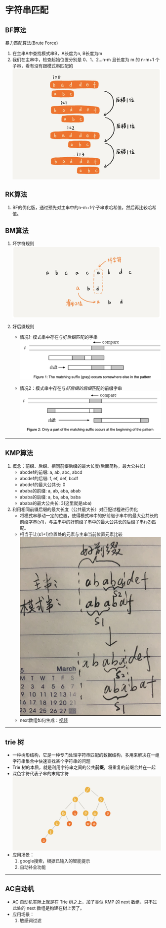 # 字符串匹配

## BF算法

暴力匹配算法(Brute Force)

1. 在主串A中查找模式串B，A长度为n, B长度为m
2. 我们在主串中，检查起始位置分别是 0、1、2…n-m 且长度为 m 的 n-m+1 个子串，看有没有跟模式串匹配的
![xx](https://github.com/erenming/LearnAlgs4/raw/master/notes/images/WX20191118-220023@2x.png)

## RK算法

1. BF的优化版，通过预先对主串中的n-m+1个子串求哈希值，然后再比较哈希值。

## BM算法

1. 坏字符规则
![xx](https://github.com/erenming/LearnAlgs4/raw/master/notes/images/WX20191119-135337@2x.png)

2. 好后缀规则
    - 情况1: 模式串中存在与好后缀匹配的字串
    ![xx](https://github.com/erenming/LearnAlgs4/raw/master/notes/images/WX20191119-135451@2x.png)

    - 情况2：模式串中存在与*好后缀的后缀*匹配的前缀字串
    ![xx](https://github.com/erenming/LearnAlgs4/raw/master/notes/images/WX20191119-135500@2x.png)

---

## KMP算法

1. 概念：前缀、后缀、相同前缀后缀的最大长度(后面简称，最大公共长)
    - abcdef的前缀: a, ab, abc, abcd
    - abcdef的后缀: f, ef, def, bcdf
    - abcdef的最大公共长: 0
    - ababa的前缀: a, ab, aba, abab
    - ababa的后缀: a, ba, aba, baba
    - ababa的最大公共长: 3(这里就是aba)
2. 利用相同前缀后缀的最大长度（公共最大长）对匹配过程进行优化
    - 将模式串移动一定的位置，使得模式串中的好前缀子串中的最大公共长的前缀字串(s1)，与主串中的好前缀子串中的最大公共长的后缀子串(s2)匹配。
    - 相当于让(s1+1)位置处的元素与主串当前位置元素比较
    ![xx](https://github.com/erenming/LearnAlgs4/raw/master/notes/images/WX20191119-163650@2x.png)
    - next数组如何生成：[视频](https://www.bilibili.com/video/av49930100?from=search&seid=5110072896081259449)

---

## trie 树

- 一种树形结构，它是一种专门处理字符串匹配的数据结构，多用来解决在一组字符串集合中快速查找某个字符串的问题
- Trie 树的本质，就是利用字符串之间的公共**前缀**，将重复的前缀合并在一起
- 深色字符代表子串的末尾字符
![xx](https://github.com/erenming/LearnAlgs4/raw/master/notes/images/WX20191120-155637@2x.png)
- 应用场景：
    1. google搜索，根据已输入的智能提示
    2. 自动补全功能

---

## AC自动机

- AC 自动机实际上就是在 Trie 树之上，加了类似 KMP 的 next 数组，只不过此处的 next 数组是构建在树上罢了。
- 应用场景：
    1. 敏感词过滤

